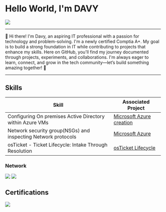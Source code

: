 # Hello World, I'm DAVY
<a href="https://linkedin.com/in/davy-tape"><img src="https://img.shields.io/badge/-LinkedIn-0072b1?&style=for-the-badge&logo=linkedin&logoColor=white" /></a>

---  

👋 Hi there! I'm Davy, an aspiring IT professional with a passion for technology and problem-solving. I'm a newly certified Comptia A+. My goal is to build a strong foundation in IT while contributing to projects that enhance my skills. Here on GitHub, you'll find my journey documented through projects, experiments, and collaborations. I'm always eager to learn, connect, and grow in the tech community—let’s build something amazing together! 🚀  

---  

## Skills

| Skill                                         | Associated Project         |
|-----------------------------------------------|----------------------------|
| Configuring On premises Active Directory within Azure VMs| <a href="https://github.com/Davy-IT/Microsoft-Azure">Microsoft Azure creation</a>|
| Network security group(NSGs) and inspecting Network protocols | <a href="https://github.com/Davy-IT/Microsoft-Azure-VMs">Microsoft Azure</a>|
| osTicket - Ticket Lifecycle: Intake Through Resolution         | <a href="https://github.com/Davy-IT/osTicket---Ticket-Lifecycle">osTicket Lifecycle</a>|

### Network
<div>
    <img src="https://img.shields.io/badge/-Wireshark-1679A7?&style=for-the-badge&logo=Wireshark&logoColor=white" />
    <img src="https://img.shields.io/badge/-Azure-EF3B2D?&style=for-the-badge&logo=Suricata&logoColor=white" />

## Certifications

<img src="https://img.shields.io/badge/-Comptia A%2B-FF0000?&style=for-the-badge&logo=CompTIA&logoColor=white" />

